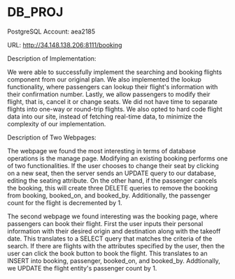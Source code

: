 # DB_PROJ

PostgreSQL Account: aea2185

URL: http://34.148.138.206:8111/booking

Description of Implementation:

We were able to successfully implement the searching and booking flights component from our original plan. We also implemented the lookup functionality, where passengers can lookup their flight's information with their confirmation number. Lastly, we allow passengers to modify their flight, that is, cancel it or change seats. We did not have time to separate flights into one-way or round-trip flights. We also opted to hard code flight data into our site, instead of fetching real-time data, to minimize the complexity of our implementation.


Description of Two Webpages:

The webpage we found the most interesting in terms of database operations is the manage page. Modifying an existing booking performs one of two functionalities. If the user chooses to change their seat by clicking on a new seat, then the server sends an UPDATE query to our database, editing the seating attribute. On the other hand, if the passenger cancels the booking, this will create three DELETE queries to remove the booking from booking, booked_on, and booked_by. Additionally, the passenger count for the flight is decremented by 1.

The second webpage we found interesting was the booking page, where passengers can book their flight. First the user inputs their personal information with their desired origin and destination along with the takeoff date. This translates to a SELECT query that matches the criteria of the search. If there are flights with the attributes specified by the user, then the user can click the book button to book the flight. This translates to an INSERT into booking, passenger, booked_on, and booked_by. Addtionally, we UPDATE the flight entity's passenger count by 1.
